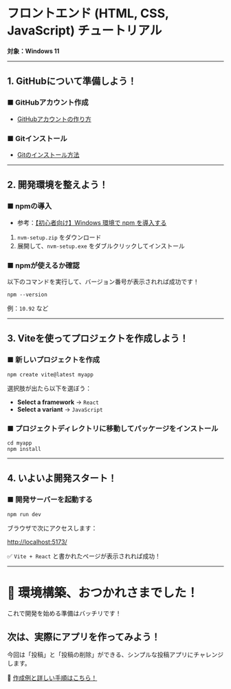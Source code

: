 # フロントエンド (HTML, CSS, JavaScript) チュートリアル  
**対象：Windows 11**

---

## 1. GitHubについて準備しよう！

### ■ GitHubアカウント作成
- [GitHubアカウントの作り方](https://zenn.dev/protoout/articles/50-howto-github-setup)

### ■ Gitインストール
- [Gitのインストール方法](https://zenn.dev/protoout/articles/50-howto-github-setup)

---

## 2. 開発環境を整えよう！

### ■ npmの導入
- 参考：[【初心者向け】Windows 環境で npm を導入する](https://qiita.com/fehde/items/17a2bfff8f5a5767c600)

1. `nvm-setup.zip` をダウンロード  
2. 展開して、`nvm-setup.exe` をダブルクリックしてインストール

### ■ npmが使えるか確認
以下のコマンドを実行して、バージョン番号が表示されれば成功です！
```
npm --version
```

例：`10.92` など

---

## 3. Viteを使ってプロジェクトを作成しよう！

### ■ 新しいプロジェクトを作成

```
npm create vite@latest myapp
```

選択肢が出たら以下を選ぼう：
- **Select a framework** → `React`
- **Select a variant** → `JavaScript`

### ■ プロジェクトディレクトリに移動してパッケージをインストール
```
cd myapp
npm install
```


---

## 4. いよいよ開発スタート！

### ■ 開発サーバーを起動する
```
npm run dev
```

ブラウザで次にアクセスします：

[http://localhost:5173/](http://localhost:5173/)

✅ `Vite + React` と書かれたページが表示されれば成功！

---

# 🎉 環境構築、おつかれさまでした！

これで開発を始める準備はバッチリです！

## 次は、実際にアプリを作ってみよう！

今回は「投稿」と「投稿の削除」ができる、シンプルな投稿アプリにチャレンジします。

🔗 [作成例と詳しい手順はこちら！](./example/)
